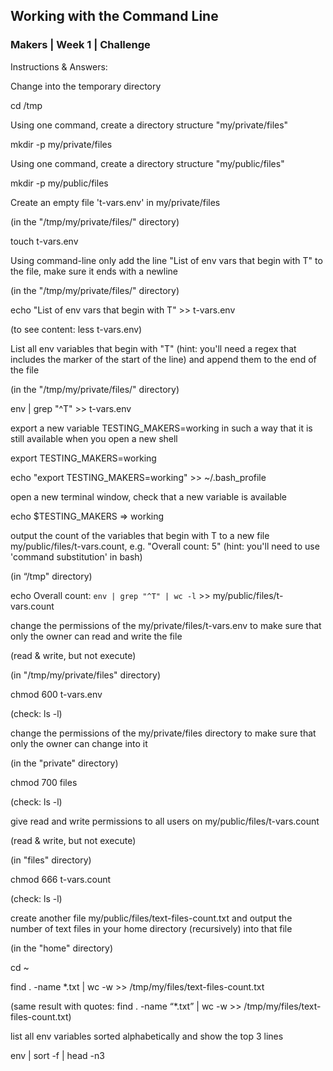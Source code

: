 
<h2>Working with the Command Line</h2>

<h3>Makers | Week 1 | Challenge</h3>


Instructions & Answers:

Change into the temporary directory

cd /tmp

Using one command, create a directory structure "my/private/files" 

mkdir -p my/private/files


Using one command, create a directory structure "my/public/files"

mkdir -p my/public/files


Create an empty file 't-vars.env' in my/private/files

(in the "/tmp/my/private/files/" directory)

touch t-vars.env


Using command-line only add the line "List of env vars that begin with T" to the file, 
make sure it ends with a newline

(in the "/tmp/my/private/files/" directory)

echo "List of env vars that begin with T" >> t-vars.env

(to see content: less t-vars.env)


List all env variables that begin with "T" (hint: you'll need a regex that includes 
the marker of the start of the line) and append them to the end of the file

(in the "/tmp/my/private/files/" directory)

env | grep "^T" >> t-vars.env


export a new variable TESTING_MAKERS=working in such a way that it is still available when you open a new shell

export TESTING_MAKERS=working

echo "export TESTING_MAKERS=working" >> ~/.bash_profile


open a new terminal window, check that a new variable is available

echo $TESTING_MAKERS
=> working


output the count of the variables that begin with T to a new file my/public/files/t-vars.count, e.g. "Overall count: 5" (hint: you'll need to use 'command substitution' in bash)

(in “/tmp" directory)

echo Overall count: `env | grep "^T" | wc -l` >> my/public/files/t-vars.count


change the permissions of the my/private/files/t-vars.env to make sure that only the owner can read and write the file

(read & write, but not execute)

(in "/tmp/my/private/files" directory)

chmod 600 t-vars.env

(check: ls -l)

change the permissions of the my/private/files directory to make sure that only the owner can change into it

(in the "private" directory)

chmod 700 files

(check: ls -l)

give read and write permissions to all users on my/public/files/t-vars.count

(read & write, but not execute)

(in "files" directory)

chmod 666 t-vars.count

(check: ls -l)


create another file my/public/files/text-files-count.txt and output the number of text files in your home directory (recursively)  into that file

(in the "home" directory)

cd ~ 

find . -name *.txt | wc -w >> /tmp/my/files/text-files-count.txt

(same result with quotes: find . -name “*.txt” | wc -w >> /tmp/my/files/text-files-count.txt)


list all env variables sorted alphabetically and show the top 3 lines

env | sort -f | head -n3


